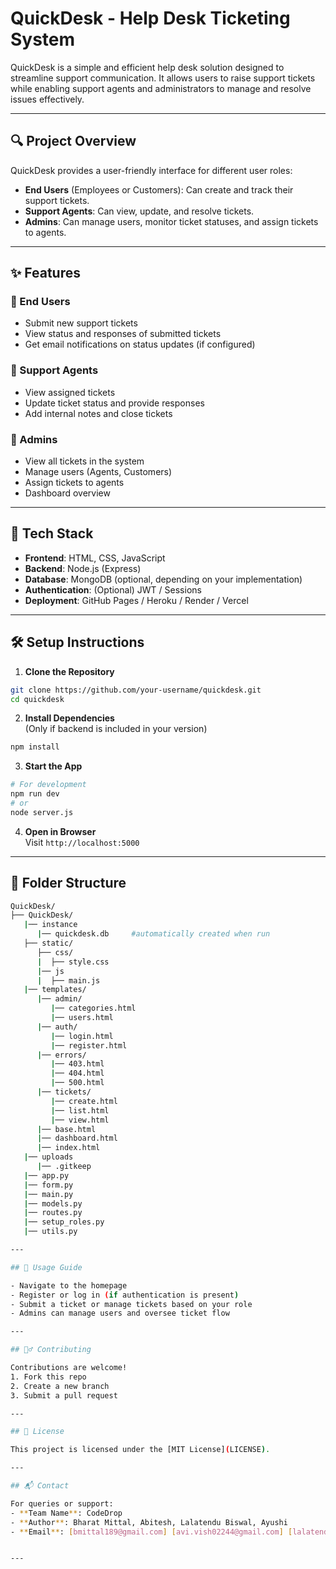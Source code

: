 
# QuickDesk - Help Desk Ticketing System

QuickDesk is a simple and efficient help desk solution designed to streamline support communication. It allows users to raise support tickets while enabling support agents and administrators to manage and resolve issues effectively.

---

## 🔍 Project Overview

QuickDesk provides a user-friendly interface for different user roles:

- **End Users** (Employees or Customers): Can create and track their support tickets.
- **Support Agents**: Can view, update, and resolve tickets.
- **Admins**: Can manage users, monitor ticket statuses, and assign tickets to agents.

---

## ✨ Features

### 🔸 End Users
- Submit new support tickets
- View status and responses of submitted tickets
- Get email notifications on status updates (if configured)

### 🔸 Support Agents
- View assigned tickets
- Update ticket status and provide responses
- Add internal notes and close tickets

### 🔸 Admins
- View all tickets in the system
- Manage users (Agents, Customers)
- Assign tickets to agents
- Dashboard overview

---

## 🧰 Tech Stack

- **Frontend**: HTML, CSS, JavaScript
- **Backend**: Node.js (Express)
- **Database**: MongoDB (optional, depending on your implementation)
- **Authentication**: (Optional) JWT / Sessions
- **Deployment**: GitHub Pages / Heroku / Render / Vercel

---

## 🛠️ Setup Instructions

1. **Clone the Repository**

```bash
git clone https://github.com/your-username/quickdesk.git
cd quickdesk
```

2. **Install Dependencies**  
   (Only if backend is included in your version)

```bash
npm install
```

3. **Start the App**

```bash
# For development
npm run dev
# or
node server.js
```

4. **Open in Browser**  
   Visit `http://localhost:5000`

---

## 📂 Folder Structure

```bash
QuickDesk/
├── QuickDesk/ 
   |── instance
      |── quickdesk.db     #automatically created when run               
   ├── static/
      ├── css/
      |  ├── style.css
      |── js
      |  ├── main.js
   |── templates/
      |── admin/
         |── categories.html
         |── users.html
      |── auth/
         |── login.html
         |── register.html
      |── errors/
         |── 403.html
         |── 404.html
         |── 500.html
      |── tickets/
         |── create.html
         |── list.html
         |── view.html
      |── base.html
      |── dashboard.html
      |── index.html  
   |── uploads  
      |── .gitkeep   
   |── app.py
   |── form.py
   |── main.py
   |── models.py
   |── routes.py
   |── setup_roles.py
   |── utils.py

---

## 🧪 Usage Guide

- Navigate to the homepage
- Register or log in (if authentication is present)
- Submit a ticket or manage tickets based on your role
- Admins can manage users and oversee ticket flow

---

## 🙋‍♂️ Contributing

Contributions are welcome!  
1. Fork this repo  
2. Create a new branch  
3. Submit a pull request

---

## 📄 License

This project is licensed under the [MIT License](LICENSE).

---

## 📬 Contact

For queries or support:
- **Team Name**: CodeDrop
- **Author**: Bharat Mittal, Abitesh, Lalatendu Biswal, Ayushi 
- **Email**: [bmittal189@gmail.com] [avi.vish02244@gmail.com] [lalatendu118@gmail.com] [ayu.rana001@gmail.com]


---

